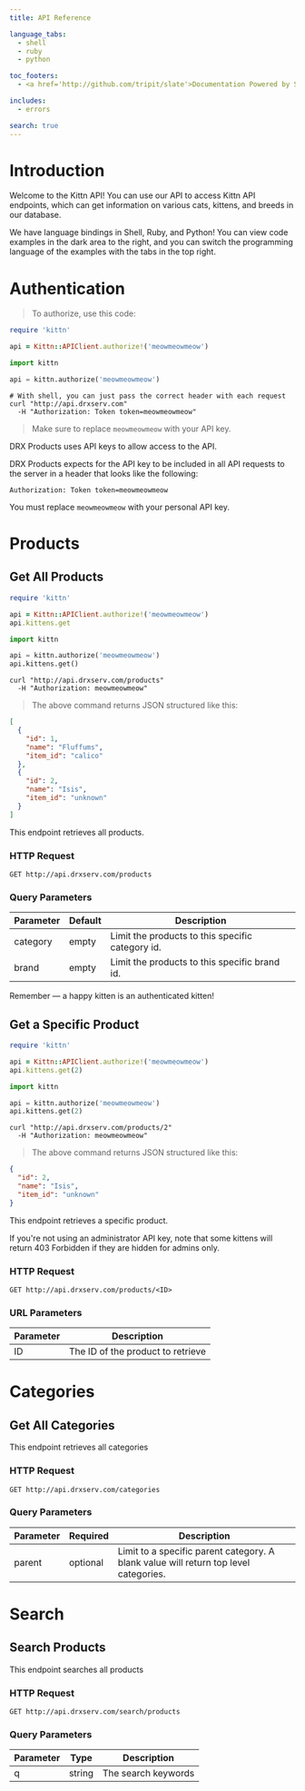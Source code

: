 ```yaml
---
title: API Reference

language_tabs:
  - shell
  - ruby
  - python

toc_footers:
  - <a href='http://github.com/tripit/slate'>Documentation Powered by Slate</a>

includes:
  - errors

search: true
---
```


# Introduction

Welcome to the Kittn API! You can use our API to access Kittn API endpoints, which can get information on various cats, kittens, and breeds in our database.

We have language bindings in Shell, Ruby, and Python! You can view code examples in the dark area to the right, and you can switch the programming language of the examples with the tabs in the top right.

# Authentication

> To authorize, use this code:

```ruby
require 'kittn'

api = Kittn::APIClient.authorize!('meowmeowmeow')
```

```python
import kittn

api = kittn.authorize('meowmeowmeow')
```

```shell
# With shell, you can just pass the correct header with each request
curl "http://api.drxserv.com"
  -H "Authorization: Token token=meowmeowmeow"
```

> Make sure to replace `meowmeowmeow` with your API key.

DRX Products uses API keys to allow access to the API.

DRX Products expects for the API key to be included in all API requests to the server in a header that looks like the following:

`Authorization: Token token=meowmeowmeow`

<aside class="notice">
You must replace <code>meowmeowmeow</code> with your personal API key.
</aside>

# Products

## Get All Products

```ruby
require 'kittn'

api = Kittn::APIClient.authorize!('meowmeowmeow')
api.kittens.get
```

```python
import kittn

api = kittn.authorize('meowmeowmeow')
api.kittens.get()
```

```shell
curl "http://api.drxserv.com/products"
  -H "Authorization: meowmeowmeow"
```

> The above command returns JSON structured like this:

```json
[
  {
    "id": 1,
    "name": "Fluffums",
    "item_id": "calico"
  },
  {
    "id": 2,
    "name": "Isis",
    "item_id": "unknown"
  }
]
```

This endpoint retrieves all products.

### HTTP Request

`GET http://api.drxserv.com/products`

### Query Parameters

Parameter | Default | Description
--------- | ------- | -----------
category | empty | Limit the products to this specific category id.
brand | empty | Limit the products to this specific brand id.

<aside class="success">
Remember — a happy kitten is an authenticated kitten!
</aside>

## Get a Specific Product

```ruby
require 'kittn'

api = Kittn::APIClient.authorize!('meowmeowmeow')
api.kittens.get(2)
```

```python
import kittn

api = kittn.authorize('meowmeowmeow')
api.kittens.get(2)
```

```shell
curl "http://api.drxserv.com/products/2"
  -H "Authorization: meowmeowmeow"
```

> The above command returns JSON structured like this:

```json
{
  "id": 2,
  "name": "Isis",
  "item_id": "unknown"
}
```

This endpoint retrieves a specific product.

<aside class="warning">If you're not using an administrator API key, note that some kittens will return 403 Forbidden if they are hidden for admins only.</aside>

### HTTP Request

`GET http://api.drxserv.com/products/<ID>`

### URL Parameters

Parameter | Description
--------- | -----------
ID | The ID of the product to retrieve

# Categories

## Get All Categories

This endpoint retrieves all categories

### HTTP Request

`GET http://api.drxserv.com/categories`

### Query Parameters

Parameter | Required | Description
--------- | ------- | -----------
parent | optional | Limit to a specific parent category. A blank value will return top level categories.

# Search

## Search Products

This endpoint searches all products

### HTTP Request

`GET http://api.drxserv.com/search/products`


### Query Parameters

Parameter | Type   | Description
--------- | ------ | -----------
q         | string | The search keywords
